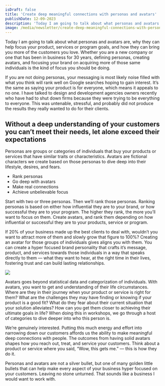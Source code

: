 ```yaml
---
isDraft: false
title: 'Create deep meaningful connections with personas and avatars'
publishDate: 12-09-2023
description: 'Today I am going to talk about what personas and avatars are, why they can help focus your product, services or program goals, and how they can bring you more of the customers you love. '
image: /media/newsletter/create-deep-meaningful-connections-with-personas-and-avatars.png
---
```


Today I am going to talk about what personas and avatars are, why they can help focus your product, services or program goals, and how they can bring you more of the customers you love. Whether you are a new company or one that has been in business for 30 years, defining personas, creating avatars, and focusing your brand on acquiring more of those same individuals is the kind of focus you should be doing.

If you are not doing personas, your messaging is most likely noise filled with what you think will rank well on Google searches hoping to gain interest. It’s the same as saying your product is for everyone, which means it appeals to no one. I have talked to design and development agencies owners recently who have had to shut down firms because they were trying to be everything to everyone. This was untenable, stressful, and probably did not produce the results they really wanted to do for their clients.

## Without a deep understanding of your customers you can’t meet their needs, let alone exceed their expectations

Personas are groups or categories of individuals that buy your products or services that have similar traits or characteristics. Avatars are fictional characters we create based on those personas to dive deep into their lifestyle, desires, and fears.

- Rank personas
- Go deep with avatars
- Make real connections
- Achieve unbelievable focus

Start with two or three personas. Then we’ll rank those personas. Ranking personas is based on either how influential they are to your brand, or how successful they are to your program. The higher they rank, the more you’ll want to focus on them. Create avatars, and rank them depending on how influential or successful they are to your products, service or program.

If 20% of your business made up the best clients to deal with, wouldn’t you want to attract more of them and slowly grow that figure to 100%? Creating an avatar for those groups of individuals gives aligns you with them. You can create a hyper focused brand personality that crafts it’s message, product, and services towards those individuals in a way that speaks directly to them — what they want to hear, at the right time in their lives, fostering trust and can build lasting relationships.

<img src="/media/newsletter/jeff-bezos-quote.png" />

Avatars goes beyond statistical data and categorization of individuals. With avatars, you want to get and understanding of their life circumstances. Where are they in their journey when your product or service is right for them? What are the challenges they may have finding or knowing if your product is a good fit? What do they fear about their current situation that your solution alleviates? How can you get them closer to achieving their ultimate goals in life? When doing this in workshops, we go through a host of categories to dive deeper into who this person is.

We’re genuinely interested. Putting this much energy and effort into narrowing down our customers affords us the ability to make meaningful deep connections with people. The outcomes from having solid avatars shapes how you reach out, treat, and service your customers. Think about a product or service where you said, “Wow, this gets me.” — this is how they do it.

Personas and avatars are not a silver bullet, but one of many golden little bullets that can help make every aspect of your business hyper focused on your customers. Leaving no stone unturned. That sounds like a business I would want to work with.
